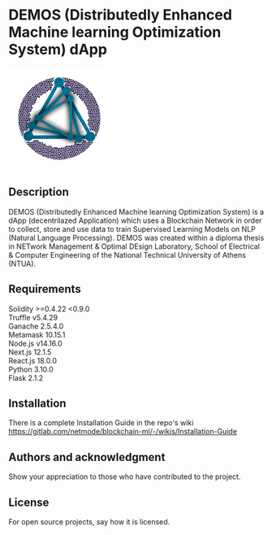 # DEMOS (Distributedly Enhanced Machine learning Optimization System) dApp

<img src="client/public/logo.png" alt="logo" width="200"/>

## Description
DEMOS (Distributedly Enhanced Machine learning Optimization System) is a dApp (decentrilazed Application) which uses a Blockchain Network in order to collect, store and use data to train Supervised Learning Models on NLP (Natural Language Processing). DEMOS was created within a diploma thesis in NETwork Management & Optimal DEsign Laboratory, School of Electrical & Computer Engineering of the National Technical University of Athens (NTUA).

## Requirements
Solidity >=0.4.22 <0.9.0<br>
Truffle v5.4.29<br>
Ganache 2.5.4.0<br>
Metamask 10.15.1<br>
Node.js v14.16.0<br>
Next.js 12.1.5<br>
React.js 18.0.0<br>
Python 3.10.0<br>
Flask 2.1.2<br>


## Installation
There is a complete Installation Guide in the repo's wiki https://gitlab.com/netmode/blockchain-ml/-/wikis/Installation-Guide

## Authors and acknowledgment
Show your appreciation to those who have contributed to the project.

## License
For open source projects, say how it is licensed.
